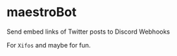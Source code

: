 # maestroBot
Send embed links of Twitter posts to Discord Webhooks

For ```Xifos``` and maybe for fun.
